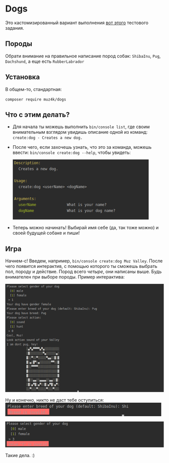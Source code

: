 # Dogs
Это кастомизированный вариант выполнения [вот этого](https://github.com/devjsru/php_test) тестового задания.
## Породы
Обрати внимание на правильное написание пород собак: `ShibaInu`, `Pug`, `Dachshund`, а еще есть `RubberLabrador`
## Установка
В общем-то, стандартная:

`composer require muz4k/dogs`

## Что с этим делать?

 - Для начала ты можешь выполнить
`bin/console list`, где своим внимательным взглядом увидишь описание одной из команд:
   `create:dog - Creates a new dog.`
 - После чего, если захочешь узнать, что это за команда, можешь ввести:
 `bin/console create:dog --help`, чтобы увидеть:
 
   ![usage](img/usage.png)
 - Теперь можно начинать! Выбирай имя себе (да, так тоже можно) и своей будущей собаке и пиши!
 ## Игра
 Начнем-с! Введем, например,
 `bin/console create:dog Muz Valley`. 
 После чего появится интерактив, с помощью которого ты сможешь выбрать пол, породу и действие.
 Пород всего _четыре_, они написаны выше. Будь внимателен при выборе породы.
 Пример интерактива:
 
 ![usage](img/example.png)
 
 Ну и конечно, никто не даст тебе оступиться:
  ![usage](img/err2.png)
  
  
  ![usage](img/err1.png)
  
  Такие дела. :)
  
